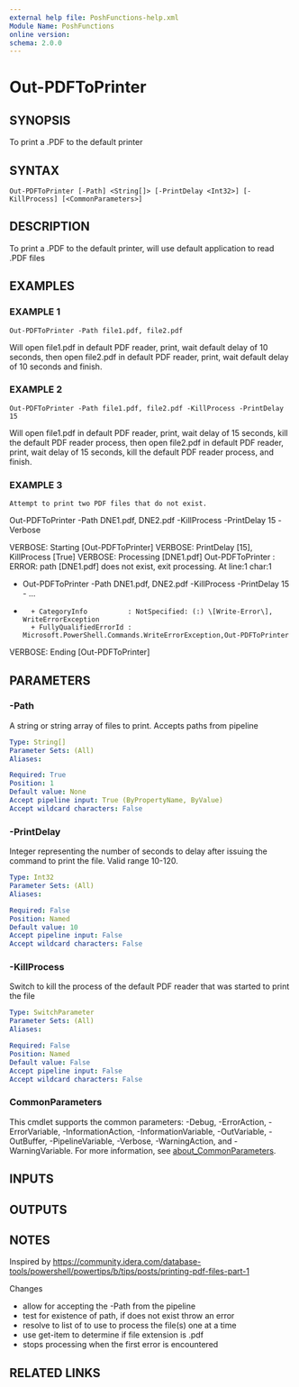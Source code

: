 ```yaml
---
external help file: PoshFunctions-help.xml
Module Name: PoshFunctions
online version:
schema: 2.0.0
---
```


# Out-PDFToPrinter

## SYNOPSIS
To print a .PDF to the default printer

## SYNTAX

```
Out-PDFToPrinter [-Path] <String[]> [-PrintDelay <Int32>] [-KillProcess] [<CommonParameters>]
```

## DESCRIPTION
To print a .PDF to the default printer, will use default application to read .PDF files

## EXAMPLES

### EXAMPLE 1
```
Out-PDFToPrinter -Path file1.pdf, file2.pdf
```

Will open file1.pdf in default PDF reader, print, wait default delay of 10 seconds, then open file2.pdf in default
PDF reader, print, wait default delay of 10 seconds and finish.

### EXAMPLE 2
```
Out-PDFToPrinter -Path file1.pdf, file2.pdf -KillProcess -PrintDelay 15
```

Will open file1.pdf in default PDF reader, print, wait delay of 15 seconds, kill the default PDF reader process,
then open file2.pdf in default PDF reader, print, wait delay of 15 seconds, kill the default PDF reader process, and finish.

### EXAMPLE 3
```
Attempt to print two PDF files that do not exist.
```

Out-PDFToPrinter -Path DNE1.pdf, DNE2.pdf -KillProcess -PrintDelay 15 -Verbose

VERBOSE: Starting \[Out-PDFToPrinter\]
VERBOSE: PrintDelay \[15\], KillProcess \[True\]
VERBOSE: Processing \[DNE1.pdf\]
Out-PDFToPrinter : ERROR: path \[DNE1.pdf\] does not exist, exit processing.
At line:1 char:1
+ Out-PDFToPrinter -Path DNE1.pdf, DNE2.pdf -KillProcess -PrintDelay 15 - ...
+ ~~~~~~~~~~~~~~~~~~~~~~~~~~~~~~~~~~~~~~~~~~~~~~~~~~~~~~~~~~~~~~~~~~~~~
    + CategoryInfo          : NotSpecified: (:) \[Write-Error\], WriteErrorException
    + FullyQualifiedErrorId : Microsoft.PowerShell.Commands.WriteErrorException,Out-PDFToPrinter

VERBOSE: Ending \[Out-PDFToPrinter\]

## PARAMETERS

### -Path
A string or string array of files to print.
Accepts paths from pipeline

```yaml
Type: String[]
Parameter Sets: (All)
Aliases:

Required: True
Position: 1
Default value: None
Accept pipeline input: True (ByPropertyName, ByValue)
Accept wildcard characters: False
```

### -PrintDelay
Integer representing the number of seconds to delay after issuing the command to print the file.
Valid range 10-120.

```yaml
Type: Int32
Parameter Sets: (All)
Aliases:

Required: False
Position: Named
Default value: 10
Accept pipeline input: False
Accept wildcard characters: False
```

### -KillProcess
Switch to kill the process of the default PDF reader that was started to print the file

```yaml
Type: SwitchParameter
Parameter Sets: (All)
Aliases:

Required: False
Position: Named
Default value: False
Accept pipeline input: False
Accept wildcard characters: False
```

### CommonParameters
This cmdlet supports the common parameters: -Debug, -ErrorAction, -ErrorVariable, -InformationAction, -InformationVariable, -OutVariable, -OutBuffer, -PipelineVariable, -Verbose, -WarningAction, and -WarningVariable. For more information, see [about_CommonParameters](http://go.microsoft.com/fwlink/?LinkID=113216).

## INPUTS

## OUTPUTS

## NOTES
Inspired by https://community.idera.com/database-tools/powershell/powertips/b/tips/posts/printing-pdf-files-part-1

Changes
* allow for accepting the -Path from the pipeline
* test for existence of path, if does not exist throw an error
* resolve to list of to use to process the file(s) one at a time
* use get-item to determine if file extension is .pdf
* stops processing when the first error is encountered

## RELATED LINKS
